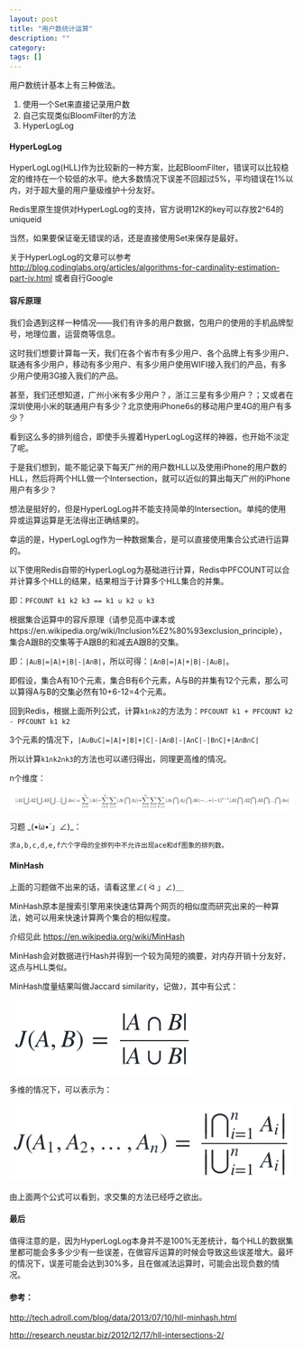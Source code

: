 ```yaml
---
layout: post
title: "用户数统计运算"
description: ""
category: 
tags: []
---
```


用户数统计基本上有三种做法。

1. 使用一个Set来直接记录用户数
2. 自己实现类似BloomFilter的方法
3. HyperLogLog

#### HyperLogLog

HyperLogLog(HLL)作为比较新的一种方案，比起BloomFilter，错误可以比较稳定的维持在一个较低的水平。绝大多数情况下误差不回超过5%，平均错误在1%以内，对于超大量的用户量级维护十分友好。

Redis里原生提供对HyperLogLog的支持，官方说明12K的key可以存放2^64的uniqueid

当然，如果要保证毫无错误的话，还是直接使用Set来保存是最好。

关于HyperLogLog的文章可以参考 http://blog.codinglabs.org/articles/algorithms-for-cardinality-estimation-part-iv.html 或者自行Google

#### 容斥原理

我们会遇到这样一种情况——我们有许多的用户数据，包用户的使用的手机品牌型号，地理位置，运营商等信息。

这时我们想要计算每一天，我们在各个省市有多少用户、各个品牌上有多少用户、联通有多少用户，移动有多少用户、有多少用户使用WIFI接入我们的产品，有多少用户使用3G接入我们的产品。

甚至，我们还想知道，广州小米有多少用户？，浙江三星有多少用户？；又或者在深圳使用小米的联通用户有多少？北京使用iPhone6s的移动用户里4G的用户有多少？

看到这么多的排列组合，即使手头握着HyperLogLog这样的神器，也开始不淡定了呢。

于是我们想到，能不能记录下每天广州的用户数HLL以及使用iPhone的用户数的HLL，然后将两个HLL做一个Intersection，就可以近似的算出每天广州的iPhone用户有多少？

想法是挺好的，但是HyperLogLog并不能支持简单的Intersection。单纯的使用异或运算运算是无法得出正确结果的。

幸运的是，HyperLogLog作为一种数据集合，是可以直接使用集合公式进行运算的。

以下使用Redis自带的HyperLogLog为基础进行计算，Redis中PFCOUNT可以合并计算多个HLL的结果，结果相当于计算多个HLL集合的并集。

即：`PFCOUNT k1 k2 k3 == k1 ∪ k2 ∪ k3`

根据集合运算中的容斥原理（请参见高中课本或https://en.wikipedia.org/wiki/Inclusion%E2%80%93exclusion_principle），集合A跟B的交集等于A跟B的和减去A跟B的交集。

即：`|A∪B|=|A|+|B|-|A∩B|`，所以可得：`|A∩B|=|A|+|B|-|A∪B|`。

即假设，集合A有10个元素，集合B有6个元素，A与B的并集有12个元素，那么可以算得A与B的交集必然有10+6-12=4个元素。

回到Redis，根据上面所列公式，计算`k1∩k2`的方法为：`PFCOUNT k1 + PFCOUNT k2 - PFCOUNT k1 k2`

3个元素的情况下，`|A∪B∪C|=|A|+|B|+|C|-|A∩B|-|A∩C|-|B∩C|+|A∩B∩C|`

所以计算`k1∩k2∩k3`的方法也可以递归得出，同理更高维的情况。

n个维度：

![](../assets/aklshdfqewjfhqef.png)

习题 \_(•̀ω•́ 」∠)_：

``` 
求a,b,c,d,e,f六个字母的全排列中不允许出现ace和df图象的排列数。
```

#### MinHash

上面的习题做不出来的话，请看这里∠( ᐛ 」∠)＿

MinHash原本是搜索引擎用来快速估算两个网页的相似度而研究出来的一种算法，她可以用来快速计算两个集合的相似程度。

介绍见此 https://en.wikipedia.org/wiki/MinHash

MinHash会对数据进行Hash并得到一个较为简短的摘要，对内存开销十分友好，这点与HLL类似。

MinHash度量结果叫做Jaccard similarity，记做`J`，其中有公式：

![](../assets/23wieyroiwr.png)

多维的情况下，可以表示为：

![](../assets/akdgfjkaehe.png)

由上面两个公式可以看到，求交集的方法已经呼之欲出。

#### 最后

值得注意的是，因为HyperLogLog本身并不是100%无差统计，每个HLL的数据集里都可能会多多少少有一些误差，在做容斥运算的时候会导致这些误差增大。最坏的情况下，误差可能会达到30%多，且在做减法运算时，可能会出现负数的情况。

#### 参考：

http://tech.adroll.com/blog/data/2013/07/10/hll-minhash.html

http://research.neustar.biz/2012/12/17/hll-intersections-2/